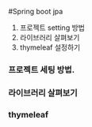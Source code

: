 #Spring boot jpa

<ol>
    <li>프로젝트 setting 방법</li>
    <li>라이브러리 살펴보기</li>
    <li>thymeleaf 설정하기</li>
</ol>

### 프로젝트 세팅 방법.

### 라이브러리 살펴보기

### thymeleaf 

